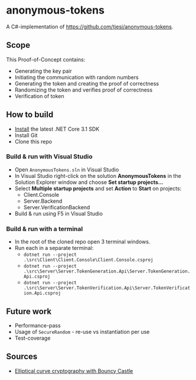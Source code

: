 # anonymous-tokens

A C#-implementation of https://github.com/tjesi/anonymous-tokens.

## Scope

This Proof-of-Concept contains:

- Generating the key pair
- Initiating the communication with random numbers
- Generating the token and creating the proof of correctness
- Randomizing the token and verifies proof of correctness
- Verification of token

## How to build

- [Install](https://www.microsoft.com/net/download/core#/current) the latest .NET Core 3.1 SDK
- Install Git
- Clone this repo

### Build & run with Visual Studio

- Open `AnonymousTokens.sln` in Visual Studio
- In Visual Studio right-click on the solution **AnonymousTokens** in the Solution Explorer window and choose **Set startup projects...**
- Select **Multiple startup projects** and set **Action** to **Start** on projects:
  - Client.Console
  - Server.Backend
  - Server.VerificationBackend
- Build & run using F5 in Visual Studio

### Build & run with a terminal

- In the root of the cloned repo open 3 terminal windows.
- Run each in a separate terminal:
  - `dotnet run --project .\src\Client\Client.Console\Client.Console.csproj`
  - `dotnet run --project .\src\Server\Server.TokenGeneration.Api\Server.TokenGeneration.Api.csproj`
  - `dotnet run --project .\src\Server\Server.TokenVerification.Api\Server.TokenVerification.Api.csproj`

## Future work

- Performance-pass
- Usage of `SecureRandom` - re-use vs instantiation per use
- Test-coverage

## Sources

- [Elliptical curve cryptography with Bouncy Castle](https://www.codeproject.com/Tips/1150485/Csharp-Elliptical-Curve-Cryptography-with-Bouncy-C)
